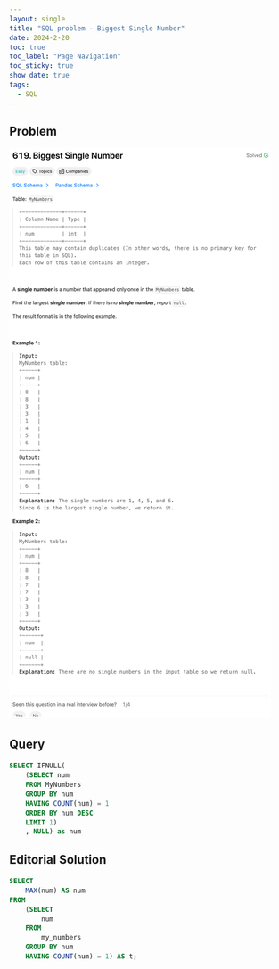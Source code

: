 ```yaml
---
layout: single
title: "SQL problem - Biggest Single Number"
date: 2024-2-20
toc: true
toc_label: "Page Navigation"
toc_sticky: true
show_date: true
tags:
  - SQL
---
```


## Problem

[![problem-619](/assets/images/2024-02-21_15-13-45-problem-619-sql.png)](/assets/images/2024-02-21_15-13-45-problem-619-sql.png)

## Query

```sql
SELECT IFNULL(
    (SELECT num
    FROM MyNumbers
    GROUP BY num
    HAVING COUNT(num) = 1
    ORDER BY num DESC
    LIMIT 1)
    , NULL) as num
```

## Editorial Solution

```sql
SELECT
    MAX(num) AS num
FROM
    (SELECT
        num
    FROM
        my_numbers
    GROUP BY num
    HAVING COUNT(num) = 1) AS t;
```
